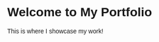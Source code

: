 <!DOCTYPE html>
<html lang="en">
<head>
    <meta charset="UTF-8">
    <meta name="viewport" content="width=device-width, initial-scale=1.0">
    <title>Your Portfolio</title>
    <style>
        body {
            background-image: url('Free-Simple-Black-Seamless-Pattern-for-Website-Background.jpg'); /* Replace with your image path */
            background-size: cover; /* Ensures the image covers the entire page */
            background-position: center; /* Centers the background image */
            background-attachment: fixed; /* Makes the background fixed while scrolling */
            margin: 0;
            font-family: Arial, sans-serif;
        }
    </style>
</head>
<body>
    <!-- Your content goes here -->
    <h1>Welcome to My Portfolio</h1>
    <p>This is where I showcase my work!</p>
</body>
</html>
